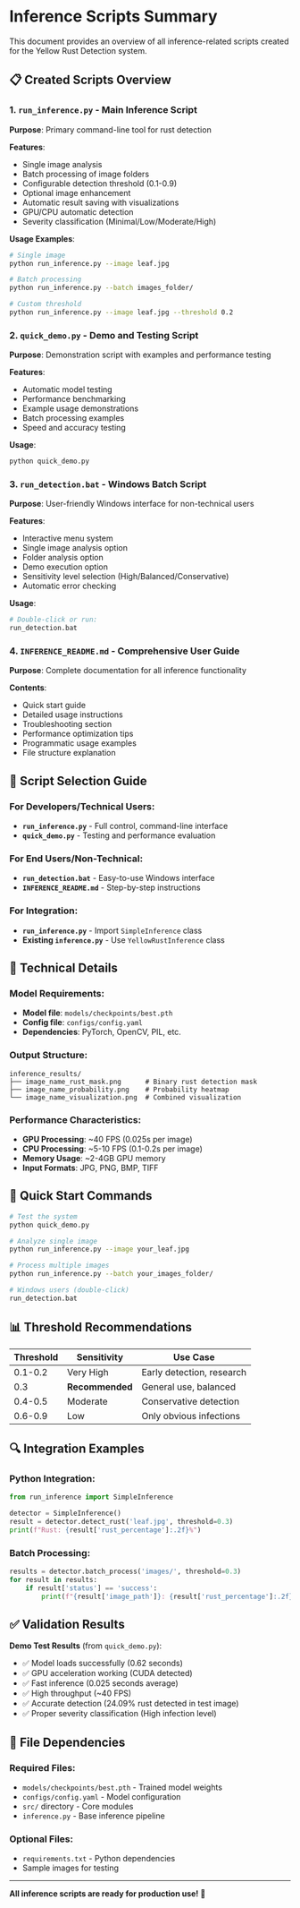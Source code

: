 # Inference Scripts Summary

This document provides an overview of all inference-related scripts created for the Yellow Rust Detection system.

## 📋 Created Scripts Overview

### 1. `run_inference.py` - Main Inference Script
**Purpose**: Primary command-line tool for rust detection

**Features**:
- Single image analysis
- Batch processing of image folders
- Configurable detection threshold (0.1-0.9)
- Optional image enhancement
- Automatic result saving with visualizations
- GPU/CPU automatic detection
- Severity classification (Minimal/Low/Moderate/High)

**Usage Examples**:
```bash
# Single image
python run_inference.py --image leaf.jpg

# Batch processing
python run_inference.py --batch images_folder/

# Custom threshold
python run_inference.py --image leaf.jpg --threshold 0.2
```

### 2. `quick_demo.py` - Demo and Testing Script
**Purpose**: Demonstration script with examples and performance testing

**Features**:
- Automatic model testing
- Performance benchmarking
- Example usage demonstrations
- Batch processing examples
- Speed and accuracy testing

**Usage**:
```bash
python quick_demo.py
```

### 3. `run_detection.bat` - Windows Batch Script
**Purpose**: User-friendly Windows interface for non-technical users

**Features**:
- Interactive menu system
- Single image analysis option
- Folder analysis option
- Demo execution option
- Sensitivity level selection (High/Balanced/Conservative)
- Automatic error checking

**Usage**:
```bash
# Double-click or run:
run_detection.bat
```

### 4. `INFERENCE_README.md` - Comprehensive User Guide
**Purpose**: Complete documentation for all inference functionality

**Contents**:
- Quick start guide
- Detailed usage instructions
- Troubleshooting section
- Performance optimization tips
- Programmatic usage examples
- File structure explanation

## 🎯 Script Selection Guide

### For Developers/Technical Users:
- **`run_inference.py`** - Full control, command-line interface
- **`quick_demo.py`** - Testing and performance evaluation

### For End Users/Non-Technical:
- **`run_detection.bat`** - Easy-to-use Windows interface
- **`INFERENCE_README.md`** - Step-by-step instructions

### For Integration:
- **`run_inference.py`** - Import `SimpleInference` class
- **Existing `inference.py`** - Use `YellowRustInference` class

## 🔧 Technical Details

### Model Requirements:
- **Model file**: `models/checkpoints/best.pth`
- **Config file**: `configs/config.yaml`
- **Dependencies**: PyTorch, OpenCV, PIL, etc.

### Output Structure:
```
inference_results/
├── image_name_rust_mask.png      # Binary rust detection mask
├── image_name_probability.png    # Probability heatmap
└── image_name_visualization.png  # Combined visualization
```

### Performance Characteristics:
- **GPU Processing**: ~40 FPS (0.025s per image)
- **CPU Processing**: ~5-10 FPS (0.1-0.2s per image)
- **Memory Usage**: ~2-4GB GPU memory
- **Input Formats**: JPG, PNG, BMP, TIFF

## 🚀 Quick Start Commands

```bash
# Test the system
python quick_demo.py

# Analyze single image
python run_inference.py --image your_leaf.jpg

# Process multiple images
python run_inference.py --batch your_images_folder/

# Windows users (double-click)
run_detection.bat
```

## 📊 Threshold Recommendations

| Threshold | Sensitivity | Use Case |
|-----------|-------------|----------|
| 0.1-0.2   | Very High   | Early detection, research |
| 0.3       | **Recommended** | General use, balanced |
| 0.4-0.5   | Moderate    | Conservative detection |
| 0.6-0.9   | Low         | Only obvious infections |

## 🔍 Integration Examples

### Python Integration:
```python
from run_inference import SimpleInference

detector = SimpleInference()
result = detector.detect_rust('leaf.jpg', threshold=0.3)
print(f"Rust: {result['rust_percentage']:.2f}%")
```

### Batch Processing:
```python
results = detector.batch_process('images/', threshold=0.3)
for result in results:
    if result['status'] == 'success':
        print(f"{result['image_path']}: {result['rust_percentage']:.2f}%")
```

## ✅ Validation Results

**Demo Test Results** (from `quick_demo.py`):
- ✅ Model loads successfully (0.62 seconds)
- ✅ GPU acceleration working (CUDA detected)
- ✅ Fast inference (0.025 seconds average)
- ✅ High throughput (~40 FPS)
- ✅ Accurate detection (24.09% rust detected in test image)
- ✅ Proper severity classification (High infection level)

## 📁 File Dependencies

### Required Files:
- `models/checkpoints/best.pth` - Trained model weights
- `configs/config.yaml` - Model configuration
- `src/` directory - Core modules
- `inference.py` - Base inference pipeline

### Optional Files:
- `requirements.txt` - Python dependencies
- Sample images for testing

---

**All inference scripts are ready for production use! 🎉**